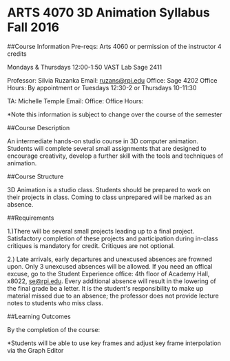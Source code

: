 # ARTS 4070 3D Animation Syllabus Fall 2016 

##Course Information
Pre-reqs: Arts 4060 or permission of the instructor
4 credits

Mondays & Thursdays 12:00-1:50
VAST Lab Sage 2411

Professor: Silvia Ruzanka
Email: ruzans@rpi.edu
Office: Sage 4202
Office Hours: By appointment or Tuesdays 12:30-2 or Thursdays 10-11:30

TA: Michelle Temple 
Email:
Office:
Office Hours:

*Note this information is subject to change over the course of the semester

##Course Description

An intermediate hands-on studio course in 3D computer animation. Students will complete several small assignments that are designed to encourage creativity, develop a further skill with the tools and techniques of animation. 

##Course Structure

3D Animation is a studio class. Students should be prepared to work on their projects in class. Coming to class unprepared will be marked as an absence.

##Requirements

1.)There will be several small projects leading up to a final project. Satisfactory completion of these projects and participation during in-class critiques is mandatory for credit. Critiques are not optional.

2.) Late arrivals, early departures and unexcused absences are frowned upon. Only 3 unexcused absences will be allowed. If you need an offical excuse, go to the Student Experience office: 4th floor of Academy Hall, x8022, se@rpi.edu. Every additional absence will result in the lowering of the final grade be a letter. It is the student's responsibility to make up material missed due to an absence; the professor does not provide lecture notes to students who miss class.

##Learning Outcomes

By the completion of the course:

*Students will be able to use key frames and adjust key frame interpolation via the Graph Editor
  
  
  


